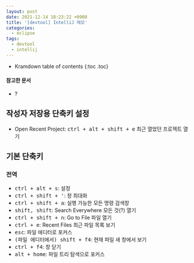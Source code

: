 ```yaml
---
layout: post
date: 2021-12-14 18:23:22 +0900
title: '[devtool] IntelliJ 메모'
categories:
  - eclipse
tags:
  - devtool
  - intellij
---
```


* Kramdown table of contents
{:toc .toc}

#### 참고한 문서

- ?

## 작성자 저장용 단축키 설정

- Open Recent Project: <kbd>ctrl + alt + shift + e</kbd> 최근 열었던 프로젝트 열기

## 기본 단축키

### 전역

- <kbd>ctrl + alt + s</kbd>: 설정
- <kbd>ctrl + shift + '</kbd>: 창 최대화
- <kbd>ctrl + shift + a</kbd>: 실행 가능한 모든 명령 검색창
- <kbd>shift, shift</kbd>: Search Everywhere 모든 것(?) 열기
- <kbd>ctrl + shift + n</kbd>: Go to File 파일 열기
- <kbd>ctrl + e</kbd>: Recent Files 최근 파일 목록 보기
- <kbd>esc</kbd>: 파일 에디터로 포커스
- <kbd>(파일 에디터에서) shift + f4</kbd>: 현재 파일 새 창에서 보기
- <kbd>ctrl + f4</kbd>: 창 닫기
- <kbd>alt + home</kbd>: 파일 트리 탐색으로 포커스
